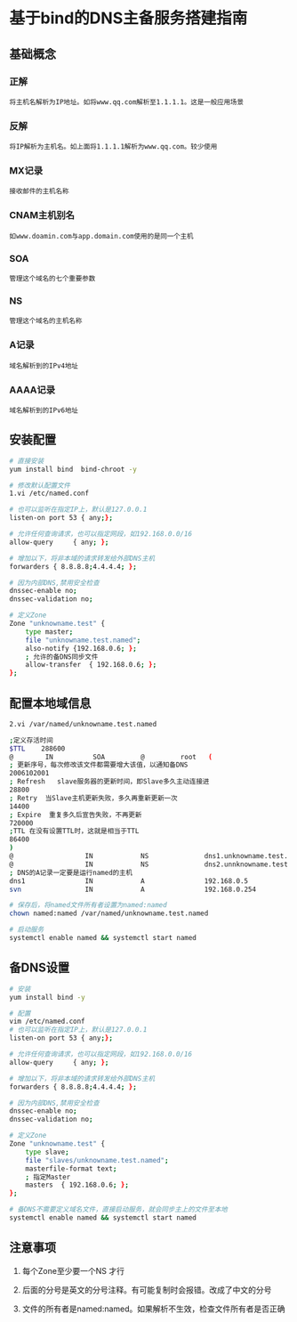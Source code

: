 # 基于bind的DNS主备服务搭建指南

## 基础概念

### 正解

    将主机名解析为IP地址。如将www.qq.com解析至1.1.1.1。这是一般应用场景

### 反解

    将IP解析为主机名。如上面将1.1.1.1解析为www.qq.com。较少使用

### MX记录

    接收邮件的主机名称

### CNAM主机别名

    如www.doamin.com与app.domain.com使用的是同一个主机

### SOA

    管理这个域名的七个重要参数

### NS

    管理这个域名的主机名称

### A记录

    域名解析到的IPv4地址

### AAAA记录

    域名解析到的IPv6地址

## 安装配置

```bash
# 直接安装
yum install bind  bind-chroot -y

# 修改默认配置文件
1.vi /etc/named.conf

# 也可以监听在指定IP上，默认是127.0.0.1
listen-on port 53 { any;};  

# 允许任何查询请求，也可以指定网段，如192.168.0.0/16
allow-query     { any; };

# 增加以下，将非本域的请求转发给外部DNS主机
forwarders { 8.8.8.8;4.4.4.4; };

# 因为内部DNS,禁用安全检查
dnssec-enable no;
dnssec-validation no;

# 定义Zone
Zone "unknowname.test" {
    type master;
    file "unknowname.test.named";
    also-notify {192.168.0.6; };
    ; 允许的备DNS同步文件
    allow-transfer  { 192.168.0.6; };
};
```

## 配置本地域信息

```bash
2.vi /var/named/unknowname.test.named

;定义存活时间
$TTL    288600
@        IN          SOA         @         root   (
; 更新序号，每次修改该文件都需要增大该值，以通知备DNS
2006102001
; Refresh   slave服务器的更新时间，即Slave多久主动连接进
28800
; Retry  当Slave主机更新失败，多久再重新更新一次
14400  
; Expire  重复多久后宣告失败，不再更新
720000
;TTL 在没有设置TTL时，这就是相当于TTL
86400
)
@                  IN            NS              dns1.unknowname.test.
@                  IN            NS              dns2.unnknowname.test.
; DNS的A记录一定要是运行named的主机
dns1               IN            A               192.168.0.5
svn                IN            A               192.168.0.254

# 保存后，将named文件所有者设置为named:named
chown named:named /var/named/unknowname.test.named

# 启动服务
systemctl enable named && systemctl start named
```

## 备DNS设置

```bash
# 安装
yum install bind -y

# 配置
vim /etc/named.conf
# 也可以监听在指定IP上，默认是127.0.0.1
listen-on port 53 { any;};  

# 允许任何查询请求，也可以指定网段，如192.168.0.0/16
allow-query     { any; };

# 增加以下，将非本域的请求转发给外部DNS主机
forwarders { 8.8.8.8;4.4.4.4; };

# 因为内部DNS,禁用安全检查
dnssec-enable no;
dnssec-validation no;

# 定义Zone
Zone "unknowname.test" {
    type slave;
    file "slaves/unknowname.test.named";
    masterfile-format text;
    ; 指定Master
    masters  { 192.168.0.6; };
};

# 备DNS不需要定义域名文件，直接启动服务，就会同步主上的文件至本地
systemctl enable named && systemctl start named
```

## 注意事项

 1. 每个Zone至少要一个NS 才行

 2. 后面的分号是英文的分号注释。有可能复制时会报错。改成了中文的分号

 3. 文件的所有者是named:named。如果解析不生效，检查文件所有者是否正确
